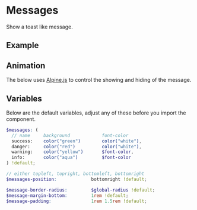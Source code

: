 # Messages

Show a toast like message.

## Example

<script async src="//jsfiddle.net/stuartaccent/xsbv60Lh/embed/html,result/"></script>

## Animation

The below uses [Alpine.js](https://github.com/alpinejs/alpine) to control the showing and hiding
of the message.

<script async src="//jsfiddle.net/stuartaccent/k068buw1/embed/html,css,result/"></script>

## Variables

Below are the default variables, adjust any of these before you import the component.

```scss
$messages: (
  // name     background            font-color
  success:    color("green")        color("white"),
  danger:     color("red")          color("white"),
  warning:    color("yellow")       $font-color,
  info:       color("aqua")         $font-color
) !default;

// either topleft, topright, bottomleft, bottomright
$messages-position:             bottomright !default;

$message-border-radius:         $global-radius !default;
$message-margin-bottom:         1rem !default;
$message-padding:               1rem 1.5rem !default;
```